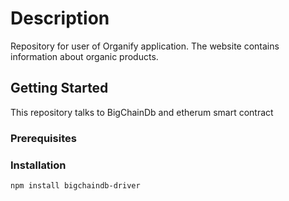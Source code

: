 # Description

Repository for user of Organify application. The website contains information about organic products. 

## Getting Started

This repository talks to BigChainDb and etherum smart contract

### Prerequisites



### Installation

```
npm install bigchaindb-driver
```

